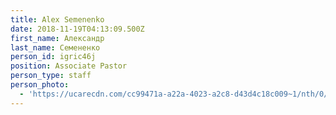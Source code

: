 ```yaml
---
title: Alex Semenenko
date: 2018-11-19T04:13:09.500Z
first_name: Александр
last_name: Семененко
person_id: igric46j
position: Associate Pastor
person_type: staff
person_photo:
  - 'https://ucarecdn.com/cc99471a-a22a-4023-a2c8-d43d4c18c009~1/nth/0/'
---
```


